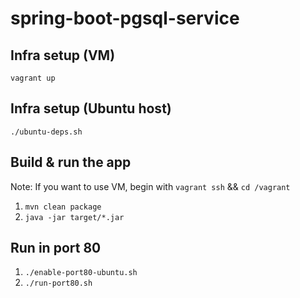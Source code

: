 spring-boot-pgsql-service
=========================

Infra setup (VM)
----------------

`vagrant up`

Infra setup (Ubuntu host)
-------------------------

`./ubuntu-deps.sh`

Build & run the app
-------------------

Note: If you want to use VM, begin with `vagrant ssh` && `cd /vagrant`

1. `mvn clean package`
2. `java -jar target/*.jar`

Run in port 80
--------------

1. `./enable-port80-ubuntu.sh`
2. `./run-port80.sh`
